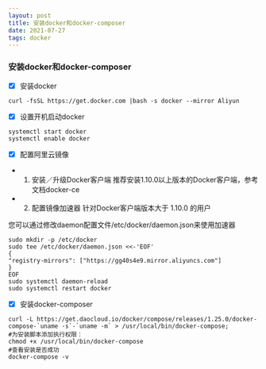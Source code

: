 ```yaml
---
layout: post
title: 安装docker和docker-composer
date: 2021-07-27
tags: docker
---
```

### 安装docker和docker-composer
- [x] 安装docker

```shell
curl -fsSL https://get.docker.com |bash -s docker --mirror Aliyun
```
- [x] 设置开机启动docker
```shell
systemctl start docker
systemctl enable docker
```
- [x] 配置阿里云镜像

+ 1. 安装／升级Docker客户端
   推荐安装1.10.0以上版本的Docker客户端，参考文档docker-ce

+ 2. 配置镜像加速器
   针对Docker客户端版本大于 1.10.0 的用户

您可以通过修改daemon配置文件/etc/docker/daemon.json来使用加速器
```shell
sudo mkdir -p /etc/docker
sudo tee /etc/docker/daemon.json <<-'EOF'
{
"registry-mirrors": ["https://gg40s4e9.mirror.aliyuncs.com"]
}
EOF
sudo systemctl daemon-reload
sudo systemctl restart docker
```
- [x] 安装docker-composer
```shell
curl -L https://get.daocloud.io/docker/compose/releases/1.25.0/docker-compose-`uname -s`-`uname -m` > /usr/local/bin/docker-compose;
#为安装脚本添加执行权限：
chmod +x /usr/local/bin/docker-compose
#查看安装是否成功
docker-compose -v

```